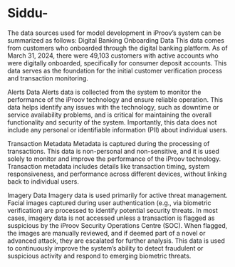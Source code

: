 # Siddu-
The data sources used for model development in iProov’s system can be summarized as follows:
Digital Banking Onboarding Data
This data comes from customers who onboarded through the digital banking platform. As of March 31, 2024, there were 49,103 customers with active accounts who were digitally onboarded, specifically for consumer deposit accounts. This data serves as the foundation for the initial customer verification process and transaction monitoring.

Alerts Data
Alerts data is collected from the system to monitor the performance of the iProov technology and ensure reliable operation. This data helps identify any issues with the technology, such as downtime or service availability problems, and is critical for maintaining the overall functionality and security of the system. Importantly, this data does not include any personal or identifiable information (PII) about individual users.

Transaction Metadata
Metadata is captured during the processing of transactions. This data is non-personal and non-sensitive, and it is used solely to monitor and improve the performance of the iProov technology. Transaction metadata includes details like transaction timing, system responsiveness, and performance across different devices, without linking back to individual users.

Imagery Data
Imagery data is used primarily for active threat management. Facial images captured during user authentication (e.g., via biometric verification) are processed to identify potential security threats. In most cases, imagery data is not accessed unless a transaction is flagged as suspicious by the iProov Security Operations Centre (SOC). When flagged, the images are manually reviewed, and if deemed part of a novel or advanced attack, they are escalated for further analysis. This data is used to continuously improve the system’s ability to detect fraudulent or suspicious activity and respond to emerging biometric threats.
